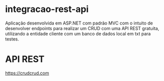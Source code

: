 # integracao-rest-api

Aplicação desenvolvida em ASP.NET com padrão MVC com o intuito de desenvolver endpoints para realizar um CRUD com uma API REST gratuita,
utilizando a entidade cliente com um banco de dados local em txt para testes.

# API REST

https://crudcrud.com
